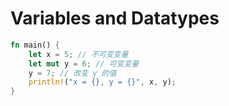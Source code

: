 # Variables and Datatypes

```rust
fn main() {
    let x = 5; // 不可变变量
    let mut y = 6; // 可变变量
    y = 7; // 改变 y 的值
    println!("x = {}, y = {}", x, y);
}
```
